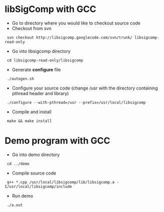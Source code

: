 # libSigComp with GCC #

  * Go to directory where you would like to checkout source code
  * Checkout from svn
```
 svn checkout http://libsigcomp.googlecode.com/svn/trunk/ libsigcomp-read-only
```
  * Go into libsigcomp directory
```
 cd libsigcomp-read-only/libsigcomp
```
  * Generate **configure** file
```
 ./autogen.sh
```
  * Configure your source code (change /usr with the directory containing pthread header and library)
```
 ./configure --with-pthread=/usr --prefix=/usr/local/libsigcomp
```
  * Compile and install
```
 make && make install
```

# Demo program with GCC #
  * Go into demo directory
```
 cd ../demo
```
  * Compile source code
```
 g++ *.cpp /usr/local/libsigcomp/lib/libsigcomp.a -I/usr/local/libsigcomp/include
```
  * Run demo
```
 ./a.out
```